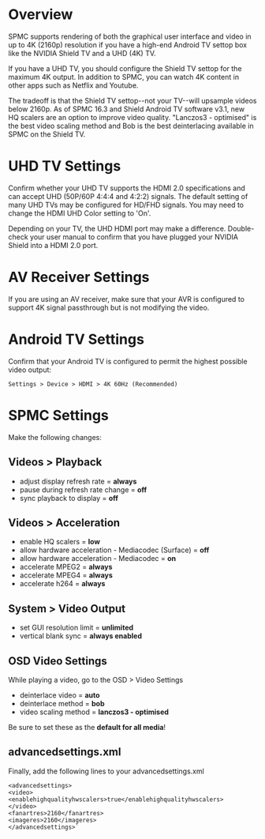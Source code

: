 # Overview
SPMC supports rendering of both the graphical user interface and video in up to 4K (2160p) resolution if you have a high-end Android TV settop box like the NVIDIA Shield TV and a UHD (4K) TV. 

If you have a UHD TV, you should configure the Shield TV settop for the maximum 4K output. In addition to SPMC, you can watch 4K content in other apps such as Netflix and Youtube. 

The tradeoff is that the Shield TV settop--not your TV--will upsample videos below 2160p. As of SPMC 16.3 and Shield Android TV software v3.1, new HQ scalers are an option to improve video quality. "Lanczos3 - optimised" is the best video scaling method and Bob is the best deinterlacing available in SPMC on the Shield TV.


# UHD TV Settings
Confirm whether your UHD TV supports the HDMI 2.0 specifications and can accept UHD (50P/60P 4:4:4 and 4:2:2) signals. The default setting of many UHD TVs may be configured for HD/FHD signals. You may need to change the HDMI UHD Color setting to 'On'. 

Depending on your TV, the UHD HDMI port may make a difference. Double-check your user manual to confirm that you have plugged your NVIDIA Shield into a HDMI 2.0 port.


# AV Receiver Settings
If you are using an AV receiver, make sure that your AVR is configured to support 4K signal passthrough but is not modifying the video.


# Android TV Settings
Confirm that your Android TV is configured to permit the highest possible video output:
```
Settings > Device > HDMI > 4K 60Hz (Recommended)
```

# SPMC Settings
Make the following changes:

## Videos > Playback
* adjust display refresh rate = **always**
* pause during refresh rate change = **off**
* sync playback to display = **off**

## Videos > Acceleration
* enable HQ scalers = **low**
* allow hardware acceleration - Mediacodec (Surface) = **off**
* allow hardware acceleration - Mediacodec = **on**
* accelerate MPEG2 = **always**
* accelerate MPEG4 = **always**
* accelerate h264 = **always**

## System > Video Output
* set GUI resolution limit = **unlimited**
* vertical blank sync = **always enabled**

## OSD Video Settings
While playing a video, go to the OSD > Video Settings
* deinterlace video = **auto**
* deinterlace method = **bob**
* video scaling method = **lanczos3 - optimised**

Be sure to set these as the **default for all media**!

## advancedsettings.xml
Finally, add the following lines to your advancedsettings.xml

```
<advancedsettings>
<video>
<enablehighqualityhwscalers>true</enablehighqualityhwscalers>
</video>
<fanartres>2160</fanartres>
<imageres>2160</imageres>
</advancedsettings>`
